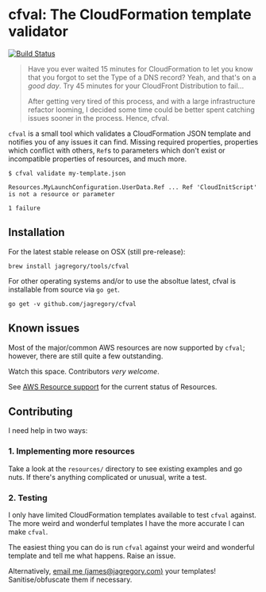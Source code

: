 # cfval: The CloudFormation template validator

[![Build Status](https://travis-ci.org/jagregory/cfval.svg?branch=master)](https://travis-ci.org/jagregory/cfval)

> Have you ever waited 15 minutes for CloudFormation to let you know that you forgot to set the Type of a DNS record? Yeah, and that's on a *good day*. Try 45 minutes for your CloudFront Distribution to fail...
>
> After getting very tired of this process, and with a large infrastructure refactor looming, I decided some time could be better spent catching issues sooner in the process. Hence, cfval.

`cfval` is a small tool which validates a CloudFormation JSON template and notifies you of any issues it can find. Missing required properties, properties which conflict with others, `Ref`s to parameters which don't exist or incompatible properties of resources, and much more.

```
$ cfval validate my-template.json

Resources.MyLaunchConfiguration.UserData.Ref ... Ref 'CloudInitScript' is not a resource or parameter

1 failure
```

## Installation

For the latest stable release on OSX (still pre-release):

    brew install jagregory/tools/cfval

For other operating systems and/or to use the absoltue latest, cfval is installable from source via `go get`.

    go get -v github.com/jagregory/cfval

## Known issues

Most of the major/common AWS resources are now supported by `cfval`; however, there are still quite a few outstanding.

Watch this space. Contributors *very welcome*.

See [AWS Resource support](https://github.com/jagregory/cfval/issues/3) for the current status of Resources.

## Contributing

I need help in two ways:

### 1. Implementing more resources

Take a look at the `resources/` directory to see existing examples and go nuts. If there's anything complicated or unusual, write a test.

### 2. Testing

I only have limited CloudFormation templates available to test `cfval` against. The more weird and wonderful templates I have the more accurate I can make `cfval`.

The easiest thing you can do is run `cfval` against your weird and wonderful template and tell me what happens. Raise an issue.

Alternatively, [email me (james@jagregory.com)](mailto:james@jagregory.com) your templates! Sanitise/obfuscate them if necessary.
